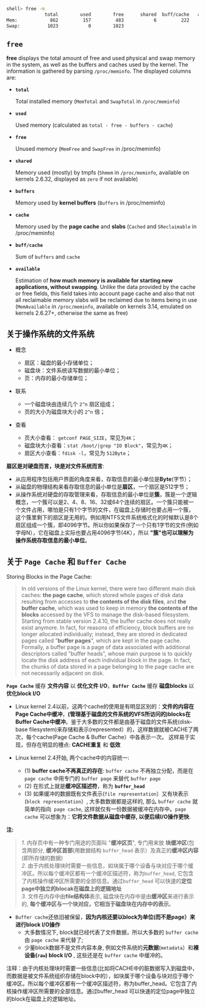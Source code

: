 ```sh
shell> free -m
              total        used        free      shared  buff/cache   available
Mem:            862         157         483           6         222         568
Swap:          1023           0        1023
```

## `free` 

**free** displays the total amount of free and used physical and swap memory in the system, as well as the buffers and caches used by the kernel. The information is gathered by parsing `/proc/meminfo`.  The  displayed columns are:

* **`total`**

    Total installed memory (`MemTotal` and `SwapTotal` in `/proc/meminfo`)

* **`used`**

    Used memory (calculated as `total - free - buffers - cache`)

* **`free`**

    Unused memory (`MemFree` and `SwapFree` in /proc/meminfo)

* **`shared`** 

    Memory used (mostly) by tmpfs (`Shmem` in `/proc/meminfo`, available on kernels 2.6.32, displayed as `zero` if not available)

* **`buffers`**

    Memory used by **kernel buffers** (`Buffers` in /proc/meminfo)

* **`cache`**

    Memory used by the **page cache** and **slabs** (`Cached` and `SReclaimable` in /proc/meminfo)

* **`buff/cache`**

    Sum of `buffers` and `cache`

* **`available`**

    Estimation of **how much memory is available for starting new applications, without swapping**. Unlike the data provided  by the cache or free fields, this field takes into account page cache and also that not all reclaimable memory slabs will be reclaimed due to items being in use  (`MemAvailable` in `/proc/meminfo`, available on kernels 3.14, emulated on kernels 2.6.27+, otherwise the same as free)



## 关于操作系统的文件系统

* 概念
    * 扇区：磁盘的最小存储单位；
    * 磁盘块：文件系统读写数据的最小单位；
    * 页：内存的最小存储单位；
  
* 联系
    * 一个磁盘块由连续几个 `2^n` 扇区组成；
    * 页的大小为磁盘块大小的 `2^n` 倍；

* 查看
    * 页大小查看： `getconf PAGE_SIZE`，常见为`4K`；
    * 磁盘块大小查看：`stat /boot/|grep "IO Block"`，常见为`4K`；
    * 扇区大小查看：`fdisk -l`，常见为 `512Byte`；

**扇区是对硬盘而言，块是对文件系统而言**: 

* 从应用程序包括用户界面的角度来看，存取信息的最小单位是**Byte**(字节）；
* 从磁盘的物理结构来看存取信息的最小单位是**扇区**，一个扇区是512字节；
* 从操作系统对硬盘的存取管理来看，存取信息的最小单位是**簇**，簇是一个逻辑概念，一个簇可以是2、4、8、16、32或64个连续的扇区。一个簇只能被一个文件占用，哪怕是只有1个字节的文件，在磁盘上存储时也要占用一个簇，这个簇里剩下的扇区是无用的。例如用NTFS文件系统格式化的时候默认是8个扇区组成一个簇，即4096字节。所以你如果保存了一个只有1字节的文件(例如字母N），它在磁盘上实际也要占用4096字节(4K），所以 **"簇"也可以理解为操作系统存取信息的最小单位**。





## 关于 `Page Cache` 和 `Buffer Cache`





Storing Blocks in the Page Cache: 

> In old versions of the Linux kernel, there were two different main disk caches: **the page cache**, which stored whole pages of disk data resulting from accesses to **the contents of the disk files**, and **the buffer cache**, which was used to keep in memory **the contents of the blocks** accessed by the VFS to manage the disk-based filesystem. Starting from stable version 2.4.10, the buffer cache does not really exist anymore. In fact, for reasons of efficiency, block buffers are no longer allocated individually; instead, they are stored in dedicated pages called "**buffer pages**", which are kept in the page cache. Formally, a buffer page is a page of data associated with additional descriptors called "buffer heads", whose main purpose is to quickly locate the disk address of each individual block in the page. In fact, the chunks of data stored in a page belonging to the page cache are not necessarily adjacent on disk. 


**`Page Cache`** 缓存 **文件内容** 以 **优化文件 I/O**，**`Buffer Cache`** 缓存 **磁盘blocks** 以 **优化block I/O**

* Linux kernel 2.4以前，这两个cache的使用是有明显区别的：**文件的内容在Page Cache中缓冲**，**(管理基于磁盘的文件系统的VFS所访问的)blocks在Buffer Cache中缓冲**。鉴于大多数的文件都是由基于磁盘的文件系统(disk-base filesystem)来存储和表示(represented）的，这样数据就被CACHE了两次，每个cache(Page Cache & Buffer Cache）中各表示一次。 这样易于实现，但存在明显的槽点: **CACHE重复** 和 **低效**

* Linux kernel 2.4开始, 两个cache中的内容统一:
    * (1) **buffer cache不再真正的存在**: `buffer cache` 不再独立分配，而是在 `page cache` 中用专门的 `buffer page` 来替代 `buffer page`
    * (2) 在形式上就是**缓冲区描述符**，称为 **`buffer_head`**
    * (3) 如果缓冲的数据既有文件表示(`file representation`）又有块表示(`block representation`）, 大多数数据都是这样的, 那么 `buffer cache` 就简单的指向` page cache`, 这样就仅有一份数据被缓冲在内存中。`page cache` 可以想象为：**它将文件数据从磁盘中缓存, 以便后续I/O操作更快**. 

**注:**
> *1*. 内存页中有一种专门用途的页面叫 "**缓冲区页**", 专门用来放 **块缓冲区**(包含两部分, **缓冲区首部**(用数据结构 `buffer_head` 表示）及真正的**缓冲区内容**(即所存储的数据)  
> *2*. 由于内核处理块时需要一些信息，如块属于哪个设备与块对应于哪个缓冲区。所以每个缓冲区都有一个缓冲区描述符，称为`buffer_head`, 它包含了内核操作缓冲区所需要的全部信息。通过`buffer_head` 可以快速的**定位page中独立的blocak在磁盘上的逻辑地址**  
> *3*. 文件在内存中由**file结构体**表示, 磁盘块在内存中是由**缓冲区**来进行表示的, **每个缓冲区与一个块对应，它相当于磁盘块在内存中的表示**。

* `Buffer cache`还依旧被保留，**因为内核还要以block为单位(而不是page）来进行block I/O操作**
    * 大多数情况下, block就已经代表了文件数据，所以大多数的 `buffer cache` 由 `page cache` 来代替了; 
    * 少量block数据不是文件内容本身, 例如文件系统的**元数据**(`metadata`）和**裸设备(`raw`) block I/O** , 这些还是在 `buffer cache` 中缓冲的。 

注释：由于内核处理块时需要一些信息(比如将CACHE中的脏数据写入到磁盘中，而数据是被文件系统组织存储在block中的），如块属于哪个设备与块对应于哪个缓冲区。所以每个缓冲区都有一个缓冲区描述符，称为buffer_head。它包含了内核操作缓冲区所需要的全部信息。通过buffer_head 可以快速的定位page中独立的block在磁盘上的逻辑地址。 